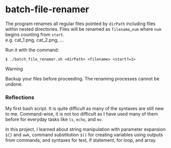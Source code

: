 # batch-file-renamer
The program renames all regular files pointed by `dirPath` including files within nested directories. Files will be renamed as `filename`_`num` where `num` begins counting from `start`. <br> e.g. cat_1.png, cat_2.png, ...

Run it with the command:

    $ ./batch_file_renamer.sh <dirPath> <filename> <start?=1>

> [!WARNING]
> Backup your files before proceeding. The renaming processes cannot be undone.

### Reflections
My first bash script. It is quite difficult as many of the syntaxes are still new to me. Command-wise, it is not too difficult as I have used many of them before for everyday tasks like `ls`, `echo`, and `mv`.

In this project, I learned about string manipulation with parameter expansion `${}` and `awk`, command substitution `$()` for creating variables using outputs from commands, and syntaxes for test, if statement, for loop, and array.